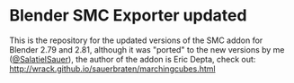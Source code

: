 # Blender SMC Exporter updated
This is the repository for the updated versions of the SMC addon for Blender 2.79 and 2.81, although it was "ported" to the new versions by me ([@SalatielSauer](https://salatielsauer.github.io/)), the author of the addon is Eric Depta, check out: http://wrack.github.io/sauerbraten/marchingcubes.html
